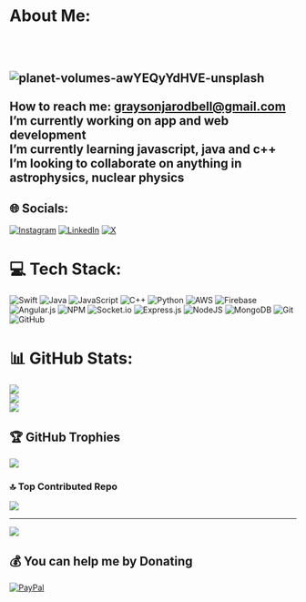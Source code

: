 # About Me:
## <br><br>![planet-volumes-awYEQyYdHVE-unsplash](https://github.com/user-attachments/assets/acc93d7c-7711-4284-9f4d-e08fa5745068)<br><br>How to reach me: graysonjarodbell@gmail.com<br>I’m currently working on app and web development<br>I’m currently learning javascript, java and c++<br>I’m looking to collaborate on anything in astrophysics, nuclear physics


## 🌐 Socials:
[![Instagram](https://img.shields.io/badge/Instagram-%23E4405F.svg?logo=Instagram&logoColor=white)](https://instagram.com/grayson.bell) [![LinkedIn](https://img.shields.io/badge/LinkedIn-%230077B5.svg?logo=linkedin&logoColor=white)](https://linkedin.com/in/grayson-bell-800-australian-swimmer) [![X](https://img.shields.io/badge/X-black.svg?logo=X&logoColor=white)](https://x.com/grayson_bell) 

# 💻 Tech Stack:
![Swift](https://img.shields.io/badge/swift-F54A2A?style=for-the-badge&logo=swift&logoColor=white) ![Java](https://img.shields.io/badge/java-%23ED8B00.svg?style=for-the-badge&logo=openjdk&logoColor=white) ![JavaScript](https://img.shields.io/badge/javascript-%23323330.svg?style=for-the-badge&logo=javascript&logoColor=%23F7DF1E) ![C++](https://img.shields.io/badge/c++-%2300599C.svg?style=for-the-badge&logo=c%2B%2B&logoColor=white) ![Python](https://img.shields.io/badge/python-3670A0?style=for-the-badge&logo=python&logoColor=ffdd54) ![AWS](https://img.shields.io/badge/AWS-%23FF9900.svg?style=for-the-badge&logo=amazon-aws&logoColor=white) ![Firebase](https://img.shields.io/badge/firebase-%23039BE5.svg?style=for-the-badge&logo=firebase) ![Angular.js](https://img.shields.io/badge/angular.js-%23E23237.svg?style=for-the-badge&logo=angularjs&logoColor=white) ![NPM](https://img.shields.io/badge/NPM-%23CB3837.svg?style=for-the-badge&logo=npm&logoColor=white) ![Socket.io](https://img.shields.io/badge/Socket.io-black?style=for-the-badge&logo=socket.io&badgeColor=010101) ![Express.js](https://img.shields.io/badge/express.js-%23404d59.svg?style=for-the-badge&logo=express&logoColor=%2361DAFB) ![NodeJS](https://img.shields.io/badge/node.js-6DA55F?style=for-the-badge&logo=node.js&logoColor=white) ![MongoDB](https://img.shields.io/badge/MongoDB-%234ea94b.svg?style=for-the-badge&logo=mongodb&logoColor=white) ![Git](https://img.shields.io/badge/git-%23F05033.svg?style=for-the-badge&logo=git&logoColor=white) ![GitHub](https://img.shields.io/badge/github-%23121011.svg?style=for-the-badge&logo=github&logoColor=white)
# 📊 GitHub Stats:
![](https://github-readme-stats.vercel.app/api?username=GraysonBell&theme=dark&hide_border=false&include_all_commits=true&count_private=true)<br/>
![](https://github-readme-streak-stats.herokuapp.com/?user=GraysonBell&theme=dark&hide_border=false)<br/>
![](https://github-readme-stats.vercel.app/api/top-langs/?username=GraysonBell&theme=dark&hide_border=false&include_all_commits=true&count_private=true&layout=compact)

## 🏆 GitHub Trophies
![](https://github-profile-trophy.vercel.app/?username=GraysonBell&theme=dracula&no-frame=false&no-bg=true&margin-w=4)

### 🔝 Top Contributed Repo
![](https://github-contributor-stats.vercel.app/api?username=GraysonBell&limit=5&theme=dracula&combine_all_yearly_contributions=true)

---
[![](https://visitcount.itsvg.in/api?id=GraysonBell&icon=5&color=8)](https://visitcount.itsvg.in)

## 💰 You can help me by Donating
[![PayPal](https://img.shields.io/badge/PayPal-00457C?style=for-the-badge&logo=paypal&logoColor=white)](https://paypal.me/GraysonBell800) 

  
<!-- Proudly created with GPRM ( https://gprm.itsvg.in ) -->
<!--
**GraysonBell/GraysonBell** is a ✨ _special_ ✨ repository because its `README.md` (this file) appears on your GitHub profile.
-->
